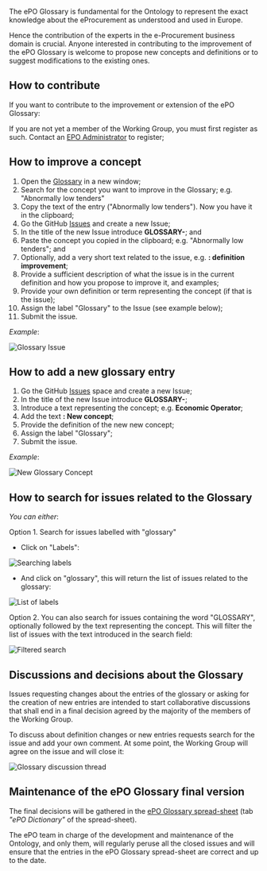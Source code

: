 The ePO Glossary is fundamental for the Ontology to represent the exact knowledge about the eProcurement as understood and used in Europe.

Hence the contribution of the experts in the e-Procurement business domain is crucial. Anyone interested in contributing to the improvement of the ePO Glossary is welcome to propose new concepts and definitions or to suggest modifications to the existing ones.

## How to contribute

If you want to contribute to the improvement or extension of the ePO Glossary:

If you are not yet a member of the Working Group, you must first register as such. Contact an [EPO Administrator](mailto:op-eprocurement-ontology@publications.europa.eu) to register;

## How to improve a concept

1. Open the [Glossary](https://github.com/eprocurementontology/eprocurementontology/wiki/eProcurement-Glossary) in a new window;
2. Search for the concept you want to improve in the Glossary; e.g. "Abnormally low tenders"
3. Copy the text of the entry ("Abnormally low tenders"). Now you have it in the clipboard;
4. Go the GitHub [Issues](https://github.com/eprocurementontology/eprocurementontology/issues) and create a new Issue;
5. In the title of the new Issue introduce **GLOSSARY-**; and
6. Paste the concept you copied in the clipboard; e.g. "Abnormally low tenders"; and
7. Optionally, add a very short text related to the issue, e.g. **: definition improvement**;
8. Provide a sufficient description of what the issue is in the current definition and how you propose to improve it, and examples;
9. Provide your own definition or term representing the concept (if that is the issue);
10. Assign the label "Glossary" to the Issue (see example below);
11. Submit the issue.

_Example_: 

![Glossary Issue](https://github.com/eprocurementontology/eprocurementontology.github.io/blob/master/images/GlossaryIssueMaintenance.png)

## How to add a new glossary entry

1. Go the GitHub [Issues](https://github.com/eprocurementontology/eprocurementontology/issues) space and create a new Issue;
2. In the title of the new Issue introduce **GLOSSARY-**; 
3. Introduce a text representing the concept; e.g. **Economic Operator**; 
4. Add the text **: New concept**; 
5. Provide the definition of the new new concept; 
6. Assign the label "Glossary";
7. Submit the issue.

_Example_:

![New Glossary Concept ](https://github.com/eprocurementontology/eprocurementontology.github.io/blob/master/images/GlossaryNewConcept.png)

## How to search for issues related to the Glossary

_You can either_:

Option 1. Search for issues labelled with "glossary"

* Click on "Labels":

![Searching labels](https://github.com/eprocurementontology/eprocurementontology.github.io/blob/master/images/GlossarySearchingByLabel_1.png)

* And click on "glossary", this will return the list of issues related to the glossary:

![List of labels](https://github.com/eprocurementontology/eprocurementontology.github.io/blob/master/images/ListOfLabels.png)

Option 2. You can also search for issues containing the word "GLOSSARY", optionally followed by the text representing the concept. This will filter the list of issues with the text introduced in the search field:

![Filtered search](https://github.com/eprocurementontology/eprocurementontology.github.io/blob/master/images/IssueSearchByFilteredNamed.png)

## Discussions and decisions about the Glossary

Issues requesting changes about the entries of the glossary or asking for the creation of new entries are intended to start collaborative discussions that shall end in a final decision agreed by the majority of the members of the Working Group. 

To discuss about definition changes or new entries requests search for the issue and add your own comment. At some point, the Working Group will agree on the issue and will close it: 


![Glossary discussion thread](https://github.com/eprocurementontology/eprocurementontology.github.io/blob/master/images/GlossaryDiscussionThread.png)

## Maintenance of the ePO Glossary final version

The final decisions will be gathered in the [ePO Glossary spread-sheet](https://github.com/eprocurementontology/eprocurementontology/blob/master/v2.0.0/02_IR_DED/eProcurement_glossary.xlsx) (tab _"ePO Dictionary"_ of the spread-sheet).

The ePO team in charge of the development and maintenance of the Ontology, and only them, will regularly peruse all the closed issues and will ensure that the entries in the ePO Glossary spread-sheet are correct and up to the date.

